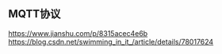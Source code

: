 ## MQTT协议
https://www.jianshu.com/p/8315acec4e6b
https://blog.csdn.net/swimming_in_it_/article/details/78017624